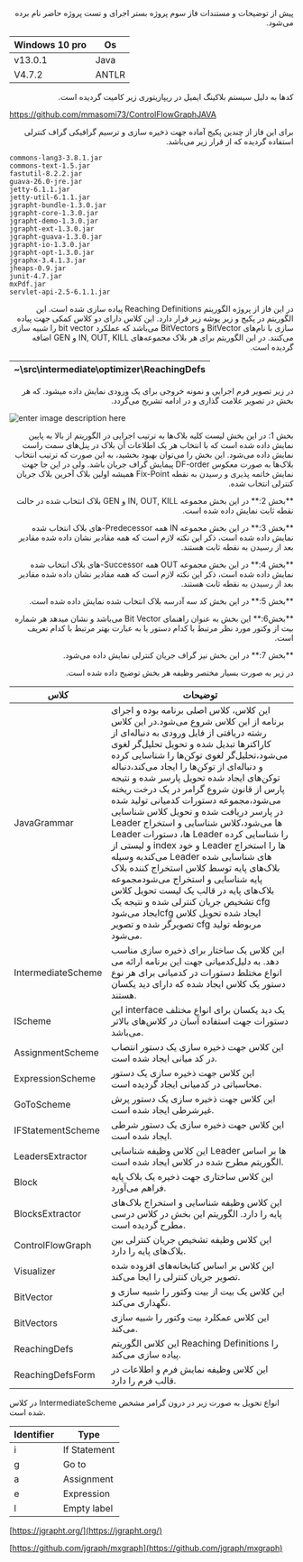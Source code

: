 
<p dir='rtl' align='right'>
پیش از توضیحات و مستندات فاز سوم پروژه بستر اجرای و تست پروژه حاضر نام برده می‌شود.  
 </p>
  
| Windows 10 pro | Os |  
| --- | --- |  
| v13.0.1 | Java |  
| V4.7.2 | ANTLR |  
  
  <p dir='rtl' align='right'>
کدها به دلیل سیستم بلاکینگ ایمیل در ریپازیتوری زیر کامیت گردیده است.  
    </p>
  
https://github.com/mmasomi73/ControlFlowGraphJAVA  
  
<p dir='rtl' align='right'>
برای این فاز از چندین پکیج آماده جهت ذخیره سازی و ترسیم گرافیکی گراف کنترلی استفاده گردیده که از قرار زیر می‌باشد.  
  </p>
  

    commons-lang3-3.8.1.jar  
    commons-text-1.5.jar  
    fastutil-8.2.2.jar  
    guava-26.0-jre.jar  
    jetty-6.1.1.jar  
    jetty-util-6.1.1.jar  
    jgrapht-bundle-1.3.0.jar  
    jgrapht-core-1.3.0.jar  
    jgrapht-demo-1.3.0.jar  
    jgrapht-ext-1.3.0.jar  
    jgrapht-guava-1.3.0.jar  
    jgrapht-io-1.3.0.jar  
    jgrapht-opt-1.3.0.jar  
    jgraphx-3.4.1.3.jar  
    jheaps-0.9.jar  
    junit-4.7.jar  
    mxPdf.jar  
    servlet-api-2.5-6.1.1.jar

  
<p dir='rtl' align='right'>
در این فاز از پروژه الگوریتم Reaching Definitions پیاده سازی شده است. این الگوریتم در پکیج و زیر پوشه زیر قرار دارد. این کلاس دارای دو کلاس کمکی جهت پیاده سازی با نام‌های BitVector و BitVectors می‌باشد که عملکرد bit vector را شبیه سازی می‌کنند. در این الگوریتم برای هر بلاک مجموعه‌های IN, OUT, KILL و GEN اضافه گردیده است.  
  </p>
  
| ~\src\intermediate\optimizer\ReachingDefs |  
| --- |  
  
  <p dir='rtl' align='right'>
در زیر تصویر فرم اجرایی و نمونه خروجی برای یک ورودی نمایش داده‌ می‎شود. که هر بخش در تصویر علامت گذاری و در ادامه تشریح می‌گردد.  
 </p>
  
  ![enter image description here](http://mmasomi.ir/gitass/cm.png)
  
  <p dir='rtl' align='right'>
بخش 1: در این بخش لیست کلیه بلاک‌ها به ترتیب اجرایی در الگوریتم از بالا به پایین نمایش داده شده است که با انتخاب هر یک اطلاعات آن بلاک در پنل‌های سمت راست نمایش داده می‌شود. این بخش را می‌توان بهبود بخشید، به این صورت که ترتیب انتخاب بلاک‌ها به صورت معکوس DF-order پیمایش گراف جریان باشد. ولی در این جا جهت نمایش خاتمه پذیری و رسیدن به نقطه Fix-Point همیشه اولین بلاک آخرین بلاک جریان کنترلی انتخاب شده.  
 </p>
  <p dir='rtl' align='right'>
**بخش 2:**
 در این بخش مجموعه IN, OUT, KILL و GEN بلاک انتخاب شده در حالت نقطه ثابت نمایش داده شده است.  
    </p>
  <p dir='rtl' align='right'>
**بخش 3:** در این بخش مجموعه IN همه Predecessor-های بلاک انتخاب شده نمایش داده شده است، ذکر این نکته لازم است که همه مقادیر نشان داده شده مقادیر بعد از رسیدن به نقطه ثابت هستند.  
</p>
  <p dir='rtl' align='right'>
**بخش 4:** در این بخش مجموعه OUT همه Successor-های بلاک انتخاب شده نمایش داده شده است، ذکر این نکته لازم است که همه مقادیر نشان داده شده مقادیر بعد از رسیدن به نقطه ثابت هستند.  
  </p>
  <p dir='rtl' align='right'>
**بخش 5:** در این بخش کد سه آدرسه بلاک انتخاب شده نمایش داده شده است.  
  </p>
  <p dir='rtl' align='right'>
**بخش6:** این بخش به عنوان راهنمای Bit Vector می‌باشد و نشان میدهد هر شماره بیت از وکتور مورد نظر مرتبط با کدام دستور یا به عبارت بهتر مرتبط با کدام تعریف است.  
  </p>
  <p dir='rtl' align='right'>
**بخش 7:** در این بخش نیز گراف جریان کنترلی نمایش داده می‌شود.  
  </p>
  <p dir='rtl' align='right'>
در زیر به صورت بسیار مختصر وظیفه هر بخش توضیح داده شده است.  
  </p>
  
| کلاس | توضیحات |  
| --- | --- |  
| JavaGrammar | این کلاس، کلاس اصلی برنامه بوده و اجرای برنامه از این کلاس شروع می‌شود.در این کلاس رشته دریافتی از فایل ورودی به دنباله‌ای از کاراکترها تبدیل شده و تحویل تحلیل‌گر لغوی می‌شود،تحلیل‌گر لغوی توکن‌ها را شناسایی کرده و دنباله‌ای از توکن‌ها را ایجاد می‌کند،دنباله توکن‌های ایجاد شده تحویل پارسر شده و نتیجه پارس از قانون شروع گرامر در یک درخت ریخته می‌شود،مجموعه دستورات کدمیانی تولید شده در پارسر دریافت شده و تحویل کلاس شناسایی Leader ها می‌شود،کلاس شناسایی و استخراج Leader ها، دستورات Leader را شناسایی کرده و لیستی از index و خود Leader ها را استخراج می‌کندبه وسیله Leader های شناسایی شده بلاک‌های پایه توسط کلاس استخراج کننده بلاک پایه شناسایی و استخراج می‌شودمجموعه بلاک‌های پایه در قالب یک لیست تحویل کلاس تشخیص جریان کنترلی شده و نتیجه یک cfg ایجاد می‌شودcfg ایجاد شده تحویل کلاس تصویرگر شده و تصویر cfg مربوطه تولید می‌شود. |  
| IntermediateScheme | این کلاس یک ساختار برای ذخیره سازی مناسب کدمیانی جهت این برنامه ارائه می‎‌دهد. به دلیل انواع مختلط دستورات در کدمیانی برای هر نوع دستور یک کلاس ایجاد شده که دارای دید یکسان هستند. |  
| IScheme | این interface یک دید یکسان برای انواع مختلف دستورات جهت استفاده آسان در کلاس‌های بالاتر می‌باشد. |  
| AssignmentScheme | این کلاس جهت ذخیره سازی یک دستور انتصاب در کد میانی ایجاد شده است. |  
| ExpressionScheme | این کلاس جهت ذخیره سازی یک دستور محاسباتی در کدمیانی ایجاد گردیده است. |  
| GoToScheme | این کلاس جهت ذخیره سازی یک دستور پرش غیرشرطی ایجاد شده است. |  
| IFStatementScheme | این کلاس جهت ذخیره سازی یک دستور شرطی ایجاد شده است. |  
| LeadersExtractor | این کلاس وظیفه شناسایی Leader ها بر اساس الگوریتم مطرح شده در کلاس ایجاد شده است. |  
| Block | این کلاس ساختاری جهت ذخیره یک بلاک پایه فراهم می‌آورد. |  
| BlocksExtractor | این کلاس وظیفه شناسایی و استخراج بلاک‌های پایه را دارد. الگوریتم این بخش در کلاس درسی مطرح گردیده است. |  
| ControlFlowGraph | این کلاس وظیفه تشخیص جریان کنترلی بین بلاک‌های پایه را دارد. |  
| Visualizer | این کلاس بر اساس کتابخانه‌های افزوده شده تصویر جریان کنترلی را ایجا می‌کند. |  
| BitVector | این کلاس یک بیت از بیت وکتور را شبیه سازی و نگهداری می‌کند. |  
| BitVectors | این کلاس عمکلرد بیت وکتور را شبیه سازی می‌کند. |  
| ReachingDefs | این کلاس الگوریتم Reaching Definitions را پیاده سازی می‌کند. |  
| ReachingDefsForm | این کلاس وظیفه نمایش فرم و اطلاعات در قالب فرم را دارد. |  
  
در کلاس IntermediateScheme انواع تحویل به صورت زیر در درون گرامر مشخص شده است.  
  
| Identifier | Type |  
| --- | --- |  
| i | If Statement |  
| g | Go to |  
| a | Assignment |  
| e | Expression |  
| l | Empty label |  
  
  
 
  
  
  
  
  
[https://jgrapht.org/](https://jgrapht.org/)  
  
[https://github.com/jgraph/mxgraph](https://github.com/jgraph/mxgraph)